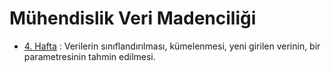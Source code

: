 # Mühendislik Veri Madenciliği

- [4. Hafta](https://github.com/selcukdinc/Muhendislik-Veri-Madenciligi/tree/main/4.Hafta) : Verilerin sınıflandırılması, kümelenmesi, yeni girilen verinin, bir parametresinin tahmin edilmesi.
